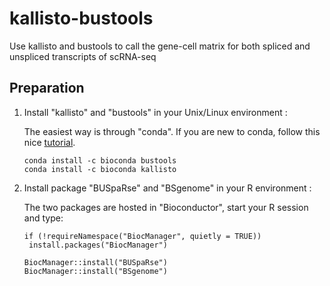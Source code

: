 # kallisto-bustools
Use kallisto and bustools to call the gene-cell matrix for both spliced and unspliced transcripts of scRNA-seq

## Preparation

1. Install "kallisto" and "bustools" in your Unix/Linux environment :
   
   The easiest way is through "conda". If you are new to conda, follow this nice [tutorial](https://www.digitalocean.com/community/tutorials/how-to-install-anaconda-on-ubuntu-18-04-quickstart).
   
   ```
   conda install -c bioconda bustools
   conda install -c bioconda kallisto
   ```

2. Install package "BUSpaRse" and "BSgenome" in your R environment :
   
   The two packages are hosted in "Bioconductor", start your R session and type:
   
   ```
   if (!requireNamespace("BiocManager", quietly = TRUE))
    install.packages("BiocManager")
   
   BiocManager::install("BUSpaRse")
   BiocManager::install("BSgenome")
   ```
